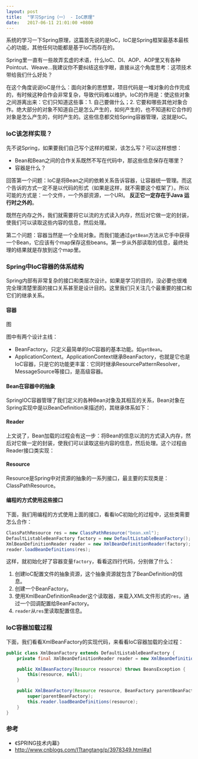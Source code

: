 ```yaml
---
layout: post
title:  "学习Spring（一） - IoC原理"
date:   2017-06-11 21:01:00 +0800
---
```


系统的学习一下Spring原理，这篇首先说的是IoC，IoC是Spring框架最基本最核心的功能，其他任何功能都是基于IoC而存在的。

Spring里一直有一些故弄玄虚的术语，什么IoC、DI、AOP、AOP里又有各种Pointcut、Weave...我建议你不要纠结这些字眼，直接从这个角度思考：这项技术带给我们什么好处？

在这个角度说说IoC是什么：面向对象的思想里，项目代码是一堆对象的合作完成的，有时候这种合作会非常复杂，导致代码难以维护。IoC的作用是：使这些对象之间游离出来：它们只知道这些事：1. 自己要做什么；2. 它要和哪些其他对象合作。绝大部分的对象不知道自己是怎么产生的，如何产生的，也不知道和它合作的对象是怎么产生的，何时产生的。这些信息都交给Spring容器管理，这就是IoC。

### IoC该怎样实现？

先不说Spring，如果要我们自己写个这样的框架，该怎么写？可以这样想想：

- Bean和Bean之间的合作关系既然不写在代码中，那这些信息保存在哪里？
- 容器是什么？

回答第一个问题：IoC是将Bean之间的依赖关系告诉容器，让容器统一管理。而这个告诉的方式一定不是以代码的形式（如果是这样，就不需要这个框架了）。所以可能的方式是：一个文件，一个外部资源，一个URI。 **反正它一定存在于Java 运行时之外的**。

既然在内存之外，我们就需要将它以流的方式读入内存，然后对它做一定的封装，使我们可以读取这些内容的信息，然后处理。

第二个问题：容器当然是一个全局对象。而我们能通过`getBean`方法从它手中获得一个Bean，它应该有个map保存这些beans。第一步从外部读取的信息，最终处理的结果就是存放到这个map里。

### Spring中IoC容器的体系结构

Spring内部有非常复杂的接口和类层次设计。如果是学习的目的，没必要也很难完全理清楚里面的接口关系甚至是设计目的。这里我们只关注几个最重要的接口和它们的继承关系。

#### 容器

图

图中有两个设计主线：

- BeanFactory。只定义最简单的IoC容器的基本功能。如`getBean`。
- ApplicationContext。ApplicationContext继承BeanFactory，也就是它也是IoC容器，只是它的功能更丰富：它同时继承ResourcePatternResolver，MessageSource等接口，是高级容器。

#### Bean在容器中的抽象

SpringIOC容器管理了我们定义的各种Bean对象及其相互的关系，Bean对象在Spring实现中是以BeanDefinition来描述的，其继承体系如下：

#### Reader

上文说了，Bean加载的过程会有这一步：将Bean的信息以流的方式读入内存，然后对它做一定的封装，使我们可以读取这些内容的信息，然后处理。这个过程由Reader接口类实现：

#### Resource

Resource是Spring中对资源的抽象的一系列接口，最主要的实现类是：ClassPathResource。

#### 编程的方式使用这些接口

下面，我们用编程的方式使用上面的接口，看看IoC初始化的过程中，这些类需要怎么合作：

~~~ Java
ClassPathResource res = new ClassPathResource("bean.xml");
DefaultListableBeanFactory factory = new DefaultListableBeanFactory();
XmlBeanDefinitionReader reader = new XmlBeanDefinitionReader(factory);
reader.loadBeanDefinitions(res);
~~~

这样，就初始化好了容器变量`factory`，看看这四行代码，分别做了什么：

1. 创建IoC配置文件的抽象资源，这个抽象资源就包含了BeanDefinition的信息。
2. 创建一个BeanFactory。
3. 使用XmlBeanDefinitionReader这个读取器，来载入XML文件形式的`res`，通过一个回调配置给BeanFactory。
4. `reader`从`res`里读取配置信息。



### IoC容器加载过程

下面，我们看看XmlBeanFactory的实现代码，来看看IoC容器加载的全过程：

~~~ java
public class XmlBeanFactory extends DefaultListableBeanFactory {
	private final XmlBeanDefinitionReader reader = new XmlBeanDefinitionReader(this);

	public XmlBeanFactory(Resource resource) throws BeansException {
		this(resource, null);
	}

	public XmlBeanFactory(Resource resource, BeanFactory parentBeanFactory) throws BeansException {
		super(parentBeanFactory);
		this.reader.loadBeanDefinitions(resource);
	}
}
~~~





### 参考

- 《SPRING技术内幕》
- http://www.cnblogs.com/ITtangtang/p/3978349.html#a1
